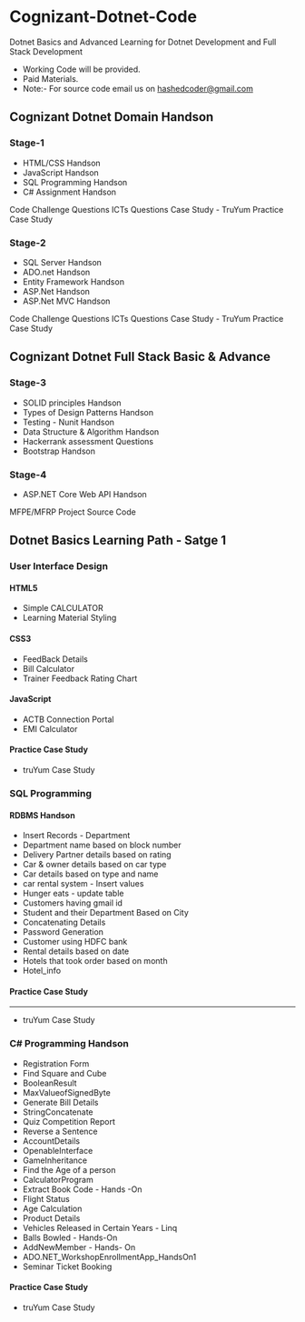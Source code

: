 # Cognizant-Dotnet-Code
Dotnet Basics and Advanced Learning  for Dotnet Development and Full Stack Development

* Working Code will be provided.
* Paid Materials.
* Note:- For source code email us on hashedcoder@gmail.com

## Cognizant Dotnet Domain Handson

### Stage-1

* HTML/CSS Handson
* JavaScript Handson
* SQL Programming Handson
* C# Assignment Handson

Code Challenge Questions
ICTs Questions
Case Study - TruYum Practice Case Study 

### Stage-2

* SQL Server Handson
* ADO.net Handson
* Entity Framework Handson
* ASP.Net Handson
* ASP.Net MVC Handson

Code Challenge Questions
ICTs Questions
Case Study - TruYum Practice Case Study

## Cognizant Dotnet Full Stack Basic & Advance

### Stage-3

* SOLID principles Handson
* Types of Design Patterns Handson
* Testing - Nunit Handson
* Data Structure & Algorithm Handson
* Hackerrank assessment Questions
* Bootstrap Handson

### Stage-4

* ASP.NET Core Web API Handson

MFPE/MFRP Project Source Code

## Dotnet Basics Learning Path - Satge 1

### User Interface Design

#### HTML5

* Simple CALCULATOR
* Learning Material Styling

#### CSS3

* FeedBack Details
* Bill Calculator
* Trainer Feedback Rating Chart

#### JavaScript

* ACTB Connection Portal
* EMI Calculator

#### Practice Case Study

* truYum Case Study

### SQL Programming

#### RDBMS Handson

* Insert Records - Department
* Department name based on block number
* Delivery Partner details based on rating
* Car & owner details based on car type
* Car details based on type and name
* car rental system - Insert values
* Hunger eats - update table
* Customers having gmail id
* Student and their Department Based on City
* Concatenating Details
* Password Generation
* Customer using HDFC bank
* Rental details based on date
* Hotels that took order based on month
* Hotel_info

#### Practice Case Study
-------------------------
* truYum Case Study

### C# Programming Handson

* Registration Form
* Find Square and Cube
* BooleanResult
* MaxValueofSignedByte
* Generate Bill Details
* StringConcatenate
* Quiz Competition Report
* Reverse a Sentence
* AccountDetails
* OpenableInterface
* GameInheritance
* Find the Age of a person
* CalculatorProgram
* Extract Book Code - Hands -On
* Flight Status
* Age Calculation
* Product Details
* Vehicles Released in Certain Years - Linq
* Balls Bowled - Hands-On
* AddNewMember - Hands- On
* ADO.NET_WorkshopEnrollmentApp_HandsOn1
* Seminar Ticket Booking

#### Practice Case Study

* truYum Case Study

